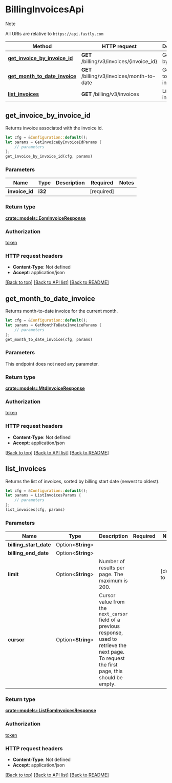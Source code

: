 # BillingInvoicesApi

> [!NOTE]
> All URIs are relative to `https://api.fastly.com`

Method | HTTP request | Description
------ | ------------ | -----------
[**get_invoice_by_invoice_id**](BillingInvoicesApi.md#get_invoice_by_invoice_id) | **GET** /billing/v3/invoices/{invoice_id} | Get invoice by ID.
[**get_month_to_date_invoice**](BillingInvoicesApi.md#get_month_to_date_invoice) | **GET** /billing/v3/invoices/month-to-date | Get month-to-date invoice.
[**list_invoices**](BillingInvoicesApi.md#list_invoices) | **GET** /billing/v3/invoices | List of invoices.



## get_invoice_by_invoice_id

Returns invoice associated with the invoice id.

```rust
let cfg = &Configuration::default();
let params = GetInvoiceByInvoiceIdParams {
    // parameters
};
get_invoice_by_invoice_id(cfg, params)
```

### Parameters


Name | Type | Description  | Required | Notes
------------- | ------------- | ------------- | ------------- | -------------
**invoice_id** | **i32** |  | [required] |

### Return type

[**crate::models::EomInvoiceResponse**](EomInvoiceResponse.md)

### Authorization

[token](../README.md#token)

### HTTP request headers

- **Content-Type**: Not defined
- **Accept**: application/json

[[Back to top]](#) [[Back to API list]](../README.md#documentation-for-api-endpoints) [[Back to README]](../README.md)


## get_month_to_date_invoice

Returns month-to-date invoice for the current month.

```rust
let cfg = &Configuration::default();
let params = GetMonthToDateInvoiceParams {
    // parameters
};
get_month_to_date_invoice(cfg, params)
```

### Parameters

This endpoint does not need any parameter.

### Return type

[**crate::models::MtdInvoiceResponse**](MtdInvoiceResponse.md)

### Authorization

[token](../README.md#token)

### HTTP request headers

- **Content-Type**: Not defined
- **Accept**: application/json

[[Back to top]](#) [[Back to API list]](../README.md#documentation-for-api-endpoints) [[Back to README]](../README.md)


## list_invoices

Returns the list of invoices, sorted by billing start date (newest to oldest).

```rust
let cfg = &Configuration::default();
let params = ListInvoicesParams {
    // parameters
};
list_invoices(cfg, params)
```

### Parameters


Name | Type | Description  | Required | Notes
------------- | ------------- | ------------- | ------------- | -------------
**billing_start_date** | Option\<**String**> |  |  |
**billing_end_date** | Option\<**String**> |  |  |
**limit** | Option\<**String**> | Number of results per page. The maximum is 200. |  |[default to 100]
**cursor** | Option\<**String**> | Cursor value from the `next_cursor` field of a previous response, used to retrieve the next page. To request the first page, this should be empty. |  |

### Return type

[**crate::models::ListEomInvoicesResponse**](ListEomInvoicesResponse.md)

### Authorization

[token](../README.md#token)

### HTTP request headers

- **Content-Type**: Not defined
- **Accept**: application/json

[[Back to top]](#) [[Back to API list]](../README.md#documentation-for-api-endpoints) [[Back to README]](../README.md)

